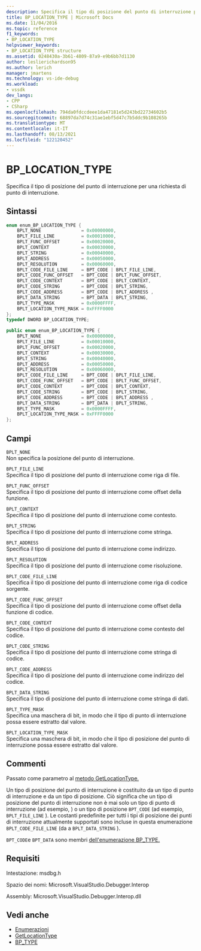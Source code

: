 ```yaml
---
description: Specifica il tipo di posizione del punto di interruzione per una richiesta di punto di interruzione.
title: BP_LOCATION_TYPE | Microsoft Docs
ms.date: 11/04/2016
ms.topic: reference
f1_keywords:
- BP_LOCATION_TYPE
helpviewer_keywords:
- BP_LOCATION_TYPE structure
ms.assetid: 0248430a-3b61-4809-87a9-e9b6bb7d1130
author: leslierichardson95
ms.author: lerich
manager: jmartens
ms.technology: vs-ide-debug
ms.workload:
- vssdk
dev_langs:
- CPP
- CSharp
ms.openlocfilehash: 794da0fdccdeee1da47181e5d243bd22734602b5
ms.sourcegitcommit: 68897da7d74c31ae1ebf5d47c7b5ddc9b108265b
ms.translationtype: MT
ms.contentlocale: it-IT
ms.lasthandoff: 08/13/2021
ms.locfileid: "122120452"
---
```

# <a name="bp_location_type"></a>BP_LOCATION_TYPE
Specifica il tipo di posizione del punto di interruzione per una richiesta di punto di interruzione.

## <a name="syntax"></a>Sintassi

```cpp
enum enum_BP_LOCATION_TYPE {
    BPLT_NONE               = 0x00000000,
    BPLT_FILE_LINE          = 0x00010000,
    BPLT_FUNC_OFFSET        = 0x00020000,
    BPLT_CONTEXT            = 0x00030000,
    BPLT_STRING             = 0x00040000,
    BPLT_ADDRESS            = 0x00050000,
    BPLT_RESOLUTION         = 0x00060000,
    BPLT_CODE_FILE_LINE     = BPT_CODE | BPLT_FILE_LINE,
    BPLT_CODE_FUNC_OFFSET   = BPT_CODE | BPLT_FUNC_OFFSET,
    BPLT_CODE_CONTEXT       = BPT_CODE | BPLT_CONTEXT,
    BPLT_CODE_STRING        = BPT_CODE | BPLT_STRING,
    BPLT_CODE_ADDRESS       = BPT_CODE | BPLT_ADDRESS ,
    BPLT_DATA_STRING        = BPT_DATA | BPLT_STRING,
    BPLT_TYPE_MASK          = 0x0000FFFF,
    BPLT_LOCATION_TYPE_MASK = 0xFFFF0000
};
typedef DWORD BP_LOCATION_TYPE;
```

```csharp
public enum enum_BP_LOCATION_TYPE {
    BPLT_NONE               = 0x00000000,
    BPLT_FILE_LINE          = 0x00010000,
    BPLT_FUNC_OFFSET        = 0x00020000,
    BPLT_CONTEXT            = 0x00030000,
    BPLT_STRING             = 0x00040000,
    BPLT_ADDRESS            = 0x00050000,
    BPLT_RESOLUTION         = 0x00060000,
    BPLT_CODE_FILE_LINE     = BPT_CODE | BPLT_FILE_LINE,
    BPLT_CODE_FUNC_OFFSET   = BPT_CODE | BPLT_FUNC_OFFSET,
    BPLT_CODE_CONTEXT       = BPT_CODE | BPLT_CONTEXT,
    BPLT_CODE_STRING        = BPT_CODE | BPLT_STRING,
    BPLT_CODE_ADDRESS       = BPT_CODE | BPLT_ADDRESS ,
    BPLT_DATA_STRING        = BPT_DATA | BPLT_STRING,
    BPLT_TYPE_MASK          = 0x0000FFFF,
    BPLT_LOCATION_TYPE_MASK = 0xFFFF0000
};
```

## <a name="fields"></a>Campi
`BPLT_NONE`\
Non specifica la posizione del punto di interruzione.

`BPLT_FILE_LINE`\
Specifica il tipo di posizione del punto di interruzione come riga di file.

`BPLT_FUNC_OFFSET`\
Specifica il tipo di posizione del punto di interruzione come offset della funzione.

`BPLT_CONTEXT`\
Specifica il tipo di posizione del punto di interruzione come contesto.

`BPLT_STRING`\
Specifica il tipo di posizione del punto di interruzione come stringa.

`BPLT_ADDRESS`\
Specifica il tipo di posizione del punto di interruzione come indirizzo.

`BPLT_RESOLUTION`\
Specifica il tipo di posizione del punto di interruzione come risoluzione.

`BPLT_CODE_FILE_LINE`\
Specifica il tipo di posizione del punto di interruzione come riga di codice sorgente.

`BPLT_CODE_FUNC_OFFSET`\
Specifica il tipo di posizione del punto di interruzione come offset della funzione di codice.

`BPLT_CODE_CONTEXT`\
Specifica il tipo di posizione del punto di interruzione come contesto del codice.

`BPLT_CODE_STRING`\
Specifica il tipo di posizione del punto di interruzione come stringa di codice.

`BPLT_CODE_ADDRESS`\
Specifica il tipo di posizione del punto di interruzione come indirizzo del codice.

`BPLT_DATA_STRING`\
Specifica il tipo di posizione del punto di interruzione come stringa di dati.

`BPLT_TYPE_MASK`\
Specifica una maschera di bit, in modo che il tipo di punto di interruzione possa essere estratto dal valore.

`BPLT_LOCATION_TYPE_MASK`\
Specifica una maschera di bit, in modo che il tipo di posizione del punto di interruzione possa essere estratto dal valore.

## <a name="remarks"></a>Commenti
Passato come parametro al [metodo GetLocationType.](../../../extensibility/debugger/reference/idebugbreakpointrequest2-getlocationtype.md)

Un tipo di posizione del punto di interruzione è costituito da un tipo di punto di interruzione e da un tipo di posizione. Ciò significa che un tipo di posizione del punto di interruzione non è mai solo un tipo di punto di interruzione (ad esempio, ) o un tipo di posizione `BPT_CODE` (ad esempio, `BPLT_FILE_LINE` ). Le costanti predefinite per tutti i tipi di posizione dei punti di interruzione attualmente supportati sono incluse in questa enumerazione `BPLT_CODE_FILE_LINE` (da a `BPLT_DATA_STRING` ).

`BPT_CODE`e `BPT_DATA` sono membri [dell'enumerazione BP_TYPE.](../../../extensibility/debugger/reference/bp-type.md)

## <a name="requirements"></a>Requisiti
Intestazione: msdbg.h

Spazio dei nomi: Microsoft.VisualStudio.Debugger.Interop

Assembly: Microsoft.VisualStudio.Debugger.Interop.dll

## <a name="see-also"></a>Vedi anche
- [Enumerazioni](../../../extensibility/debugger/reference/enumerations-visual-studio-debugging.md)
- [GetLocationType](../../../extensibility/debugger/reference/idebugbreakpointrequest2-getlocationtype.md)
- [BP_TYPE](../../../extensibility/debugger/reference/bp-type.md)

